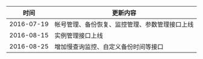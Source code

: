 
| 时间| 更新内容 | 
|---------|---------|
| 2016-07-19 | 帐号管理、备份恢复、监控管理、参数管理接口上线 | 
| 2016-08-15 | 实例管理接口上线 | 
| 2016-08-25 | 增加慢查询监控、自定义备份时间等接口 | 